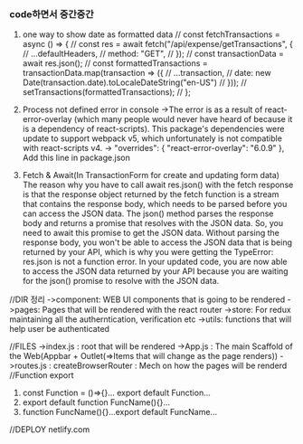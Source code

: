 ### code하면서 중간중간

1. one way to show date as formatted data
   // const fetchTransactions = async () => {
   // const res = await fetch("/api/expense/getTransactions", {
   // ...defaultHeaders,
   // method: "GET",
   // });
   // const transactionData = await res.json();
   // const formattedTransactions = transactionData.map(transaction => ({
   // ...transaction,
   // date: new Date(transaction.date).toLocaleDateString("en-US")
   // }));
   // setTransactions(formattedTransactions);
   // };

2. Process not defined error in console
   ->The error is as a result of react-error-overlay (which many people would never have heard of because it is a dependency of react-scripts). This package's dependencies were update to support webpack v5, which unfortunately is not compatible with react-scripts v4.
   -> "overrides": {
   "react-error-overlay": "6.0.9"
   },
   Add this line in package.json

3. Fetch & Await(In TransactionForm for create and updating form data)
   The reason why you have to call await res.json() with the fetch response is that the response object returned by the fetch function is a stream that contains the response body, which needs to be parsed before you can access the JSON data.
   The json() method parses the response body and returns a promise that resolves with the JSON data. So, you need to await this promise to get the JSON data.
   Without parsing the response body, you won't be able to access the JSON data that is being returned by your API, which is why you were getting the TypeError: res.json is not a function error.
   In your updated code, you are now able to access the JSON data returned by your API because you are waiting for the json() promise to resolve with the JSON data.

//DIR 정리
->component: WEB UI components that is going to be rendered
->pages: Pages that will be rendered with the react router
->store: For redux maintaining all the autherntication, verification etc
->utils: functions that will help user be authenticated

//FILES
->index.js : root that will be rendered
->App.js : The main Scaffold of the Web(Appbar + Outlet(=>Items that will change as the page renders))
->routes.js : createBrowserRouter : Mech on how the pages will be renderd
//Function export

1. const Function = ()=>{}... export default Function...
2. export default function FuncName(){}...
3. function FuncName(){}...export default FuncName...

//DEPLOY
netlify.com
